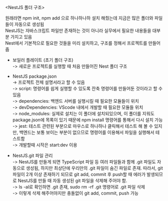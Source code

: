 <NestJS 폴더 구조>  

원래라면 npm init, npm add 으로 하나하나하 설치 해줬는데 지금은 많은 폴더와 파일들이 자동으로 생성됨  
NestJS는 자바스크립트 파일만 존재하는 것이 아니라 실무에서 필요한 내용들을 대부분 가지고 있음  
Nest에서 기본적으로 필요한 것들을 미리 설치하고, 구조를 정해서 프로젝트를 만들어줌


- 보일러 플레이트 (초기 폴더 구조)  
  -> 새로운 프로젝트를 실행할 때 처음 만들어진 Nest 폴더 구조

- NestJS package.json  
  -> 프로젝트 전체 설명서라고 할 수 있음  
  -> script: 명령어를 쉽게 실행할 수 있도록 잔축 명령어를 만들어둔 것이라고 할 수 있음  
  -> dependencies: 백엔드 서버를 실행시킬 때 필요한 모듈들이 위치  
  -> devDependencies: VScode 내에서 개발할 때 필요한 모듈들 위치  
  -> node_modules: 실제로 설치는 이 폴더에 설치되있으며, 이 폴더를 지워도 package.json에 목록이 있기 때문에 npm install 명령어를 통해서 다시 설치 가능  
  -> jest: 테스트 관련된 부분으로 마우스로 하나하나 클릭해서 테스트 해 볼 수 있지만, 백엔드는 보통 보이는 부분이 없으므로 명령어를 이용해서 파일을 실행해서 테스트함  
  -> 개발할때 시작은 start:dev 이용

- NestJS.git 파일 관리  
  -> NestJS를 만들게 되면 TypeScript 파일 등 여러 파일들과 함께 .git 파일도 자동으로 생성됨, 하지만 최상단에 우리만의 .git 파일이 숨긴 파일로 존재.
  따라서, git 파일이 2개 이상 존재하기 되므로 git add, commit 후 push할 때 에러가 발생되므로 NestJS를 만들 때 자동 생성된 git 파일을 삭제해 주어야 함.  
  -> ls -al로 확인하면 .git 존재, sudo rm -rf .git 명령어로 .git 파일 삭제  
  -> 이렇게 삭제 해주어야지만 충돌없이 git add, commit, push 가능